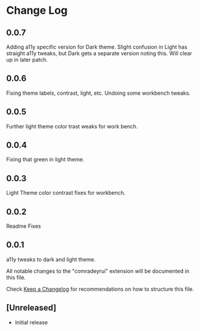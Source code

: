 # Change Log

## 0.0.7

Adding a11y specific version for Dark theme. Slight confusion in Light has straight a11y tweaks, but Dark gets a separate version noting this. Will clear up in later patch.

## 0.0.6

Fixing theme labels, contrast, light, etc. Undoing some workbench tweaks.

## 0.0.5

Further light theme color trast weaks for work bench.

## 0.0.4

Fixing that green in light theme.

## 0.0.3

Light Theme color contrast fixes for workbench.

## 0.0.2

Readme Fixes

## 0.0.1

a11y tweaks to dark and light theme.

All notable changes to the "comradeyrui" extension will be documented in this file.

Check [Keep a Changelog](http://keepachangelog.com/) for recommendations on how to structure this file.

## [Unreleased]

- Initial release
